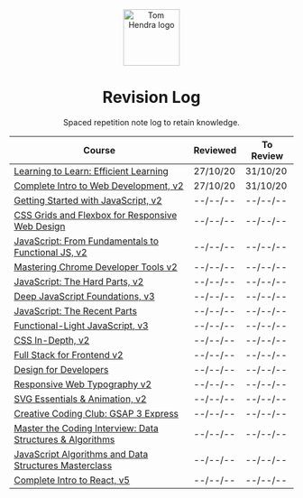 <div align=center>
<img alt="Tom Hendra logo" src="https://res.cloudinary.com/tomhendra/image/upload/v1567091669/tomhendra-logo/tomhendra-logo-round-1024.png" width="100" />
<h1>Revision Log</h1>
<p>Spaced repetition note log to retain knowledge.</p>
</div>

| Course                                                                                                                   | Reviewed | To Review |
| ------------------------------------------------------------------------------------------------------------------------ | -------- | --------- |
| [Learning to Learn: Efficient Learning](10-learning-to-learn)                                                            | 27/10/20 | 31/10/20  |
| [Complete Intro to Web Development, v2](14-fem-beginner/1-complete-intro-to-web-development-v2)                          | 27/10/20 | 31/10/20  |
| [Getting Started with JavaScript, v2](14-fem-beginner/2-getting-started-with-javascript-v2)                              | --/--/-- | --/--/--  |
| [CSS Grids and Flexbox for Responsive Web Design](14-fem-beginner/3-css-grids-and-flexbox-for-responsive-web-design)     | --/--/-- | --/--/--  |
| [JavaScript: From Fundamentals to Functional JS, v2](14-fem-beginner/4-javascript-from-fundamentals-to-functional-js-v2) | --/--/-- | --/--/--  |
| [Mastering Chrome Developer Tools v2](14-fem-beginner/5-mastering-chrome-developer-tools-v2)                             | --/--/-- | --/--/--  |
| [JavaScript: The Hard Parts, v2](15-fem-professional/1-javascript-the-hard-parts-v2)                                     | --/--/-- | --/--/--  |
| [Deep JavaScript Foundations, v3](15-fem-professional/2-deep-javascript-foundations)                                     | --/--/-- | --/--/--  |
| [JavaScript: The Recent Parts](15-fem-professional/3-javascript-the-recent-parts)                                        | --/--/-- | --/--/--  |
| [Functional-Light JavaScript, v3](15-fem-professional/5-functional-light-javascript-v3)                                  | --/--/-- | --/--/--  |
| [CSS In-Depth, v2](15-fem-professional/6-css-in-depth-v2)                                                                | --/--/-- | --/--/--  |
| [Full Stack for Frontend v2](15-fem-professional/7-full-stack-for-front-end-engineers-v2)                                | --/--/-- | --/--/--  |
| [Design for Developers](16-fem-design-to-code/1-design-for-developers)                                                   | --/--/-- | --/--/--  |
| [Responsive Web Typography v2](16-fem-design-to-code/2-responsive-web-typography-v2)                                     | --/--/-- | --/--/--  |
| [SVG Essentials & Animation, v2](16-fem-design-to-code/3-svg-essentials-and-animation-v2)                                | --/--/-- | --/--/--  |
| [Creative Coding Club: GSAP 3 Express](https://www.creativecodingclub.com/courses/gsap-3-express)                        | --/--/-- | --/--/--  |
| [Master the Coding Interview: Data Structures & Algorithms](11-master-the-coding-interview)                              | --/--/-- | --/--/--  |
| [JavaScript Algorithms and Data Structures Masterclass](3-algorithms-and-data-structures)                                | --/--/-- | --/--/--  |
| [Complete Intro to React, v5](15-fem-professional/)                                                                      | --/--/-- | --/--/--  |
